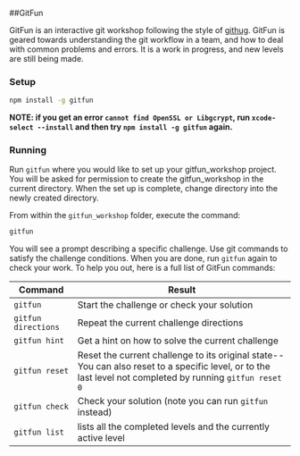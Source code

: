 ##GitFun

GitFun is an interactive git workshop following the style of [githug](https://github.com/Gazler/githug). GitFun is geared towards understanding the git workflow in a team, and how to deal with common problems and errors. It is a work in progress, and new levels are still being made.

### Setup

```sh
npm install -g gitfun
```

**NOTE: if you get an error `cannot find OpenSSL or Libgcrypt`, run `xcode-select --install` and then try `npm install -g gitfun` again.**

### Running

Run `gitfun` where you would like to set up your gitfun\_workshop project. You will be asked for permission to create the gitfun\_workshop in the current directory.
When the set up is complete, change directory into the newly created directory.

From within the `gitfun_workshop` folder, execute the command:

```sh
gitfun
```

You will see a prompt describing a specific challenge. Use git commands to satisfy the challenge conditions. When you are done, run `gitfun` again to check your work. To help you out, here is a full list of GitFun commands:

Command | Result
--------|-------
`gitfun` | Start the challenge or check your solution
`gitfun directions` | Repeat the current challenge directions
`gitfun hint` | Get a hint on how to solve the current challenge
`gitfun reset` | Reset the current challenge to its original state--You can also reset to a specific level, or to the last level not completed by running `gitfun reset 0`
`gitfun check` | Check your solution (note you can run `gitfun` instead)
`gitfun list` | lists all the completed levels and the currently active level
